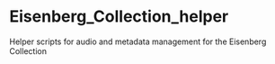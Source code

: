 # Eisenberg_Collection_helper
Helper scripts for audio and metadata management for the Eisenberg Collection
